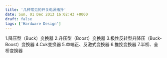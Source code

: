 ```yaml
---
title: '几种常见的开关电源拓扑'
date: Sun, 01 Dec 2013 16:02:43 +0000
draft: false
tags: ['Hardware Design']
---
```


1.降压型（Buck）变换器 2.升压型（Boost）变换器 3.极性反转型升降压（Buck-Boost）变换器 4.Cuk变换器 5.单端正、反激式变换器 6.推挽变换器 7.半桥、全桥变换器